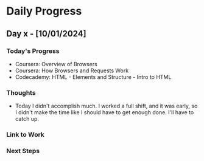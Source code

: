 # Daily Progress

## Day x - [10/01/2024]

### Today's Progress

- Coursera: Overview of Browsers
- Coursera: How Browsers and Requests Work
- Codecademy: HTML - Elements and Structure - Intro to HTML

### Thoughts

- Today I didn't accomplish much. I worked a full shift, and it was early, so I didn't make the time like I should have to get enough done. I'll have to catch up. 

### Link to Work


### Next Steps
